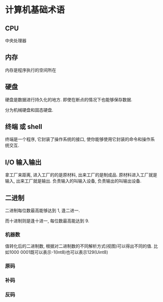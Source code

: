 # 计算机基础术语

## CPU

中央处理器

## 内存

内存是程序执行的空间所在

## 硬盘

硬盘是数据进行持久化的地方. 即使在断点的情况下也能够保存数据.

分为机械硬盘和固态硬盘.

## 终端 或 shell

终端是一个程序, 它封装了操作系统的接口, 使你能够使用它封装的命令和操作系统交互.

## I/O 输入输出

拿工厂来距离, 进入工厂的的是原材料, 出来工厂的是制成品.
原材料进入工厂就是输入, 出来工厂就是输出. 负责输入的叫输入设备, 负责输出的叫输出设备.

## 二进制

二进制每位数最高能够达到 1, 逢二进一.

而十进制则是逢十进一, 每位数最高能达到 9.

### 机器数
值转化后的二进制数, 根据对二进制数的不同解析方式(视图)可以得出不同的值.
比如1000 0001既可以表示-1(Int8)也可以表示129(Uint8)

### 原码

### 补码

### 反码